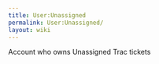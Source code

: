 ```yaml
---
title: User:Unassigned
permalink: User:Unassigned/
layout: wiki
---
```


Account who owns Unassigned Trac tickets
